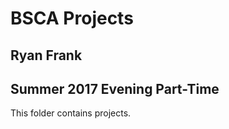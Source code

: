 # BSCA Projects #
## Ryan Frank ##
## Summer 2017 Evening Part-Time ##

This folder contains projects.
